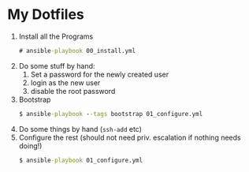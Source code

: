 # My Dotfiles

1. Install all the Programs
   ```cmd
   # ansible-playbook 00_install.yml
   ```
2. Do some stuff by hand:
    1. Set a password for the newly created user
    2. login as the new user
    3. disable the root password
2. Bootstrap
   ```cmd
   $ ansible-playbook --tags bootstrap 01_configure.yml
   ```
3. Do some things by hand (`ssh-add` etc)
4. Configure the rest (should not need priv. escalation if nothing needs doing!)
   ```cmd
   $ ansible-playbook 01_configure.yml
   ```
